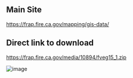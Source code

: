 ## Main Site
https://frap.fire.ca.gov/mapping/gis-data/

## Direct link to download
https://frap.fire.ca.gov/media/10894/fveg15_1.zip


![image](https://user-images.githubusercontent.com/8218796/128965827-b5b68152-f177-4939-a401-bd542857db85.png)
